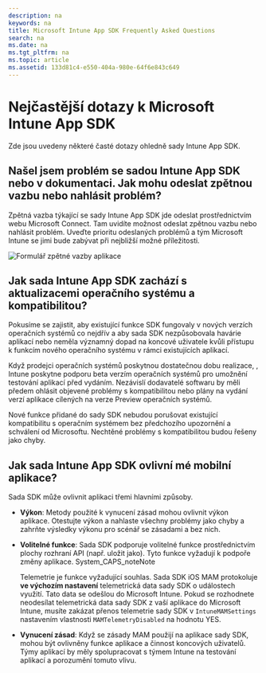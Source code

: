```yaml
---
description: na
keywords: na
title: Microsoft Intune App SDK Frequently Asked Questions
search: na
ms.date: na
ms.tgt_pltfrm: na
ms.topic: article
ms.assetid: 133d81c4-e550-404a-980e-64f6e843c649
---
```

# Nejčastějš&#237; dotazy k Microsoft Intune App SDK
Zde jsou uvedeny některé časté dotazy ohledně sady Intune App SDK.

## Našel jsem problém se sadou Intune App SDK nebo v dokumentaci. Jak mohu odeslat zpětnou vazbu nebo nahlásit problém?

Zpětná vazba týkající se sady Intune App SDK jde odeslat prostřednictvím webu Microsoft Connect. Tam uvidíte možnost odeslat zpětnou vazbu nebo nahlásit problém. Uveďte prioritu odeslaných problémů a tým Microsoft Intune se jimi bude zabývat při nejbližší možné příležitosti.

![Formulář zpětné vazby aplikace](/Image/App_Feedback_Form.png)

## Jak sada Intune App SDK zachází s aktualizacemi operačního systému a kompatibilitou?

Pokusíme se zajistit, aby existující funkce SDK fungovaly v nových verzích operačních systémů co nejdřív a aby sada SDK nezpůsobovala havárie aplikací nebo neměla významný dopad na koncové uživatele kvůli přístupu k funkcím nového operačního systému v rámci existujících aplikací.

Když prodejci operačních systémů poskytnou dostatečnou dobu realizace, , Intune poskytne podporu beta verzím operačních systémů pro umožnění testování aplikací před vydáním. Nezávislí dodavatelé softwaru by měli předem ohlásit objevené problémy s kompatibilitou nebo plány na vydání verzí aplikace cílených na verze Preview operačních systémů.

Nové funkce přidané do sady SDK nebudou porušovat existující kompatibilitu s operačním systémem bez předchozího upozornění a schválení od Microsoftu. Nechtěné problémy s kompatibilitou budou řešeny jako chyby.

## Jak sada Intune App SDK ovlivní mé mobilní aplikace?

Sada SDK může ovlivnit aplikaci třemi hlavními způsoby.
* **Výkon**: Metody použité k vynucení zásad mohou ovlivnit výkon aplikace. Otestujte výkon a nahlaste všechny problémy jako chyby a zahrňte výsledky výkonu pro scénář se zásadami a bez nich.
* **Volitelné funkce**: Sada SDK podporuje volitelné funkce prostřednictvím plochy rozhraní API (např. uložit jako). Tyto funkce vyžadují k podpoře změny aplikace.
    System_CAPS_noteNote

    Telemetrie je funkce vyžadující souhlas. Sada SDK iOS MAM protokoluje **ve výchozím nastavení** telemetrická data sady SDK o událostech využití. Tato data se odešlou do Microsoft Intune. Pokud se rozhodnete neodesílat telemetrická data sady SDK z vaší aplikace do Microsoft Intune, musíte zakázat přenos telemetrie sady SDK v `IntuneMAMSettings` nastavením vlastnosti `MAMTelemetryDisabled` na hodnotu YES.
* **Vynucení zásad**: Když se zásady MAM použijí na aplikace sady SDK, mohou být ovlivněny funkce aplikace a činnost koncových uživatelů. Týmy aplikací by měly spolupracovat s týmem Intune na testování aplikací a porozumění tomuto vlivu.



